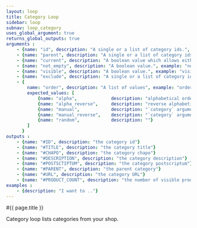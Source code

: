 ```yaml
---
layout: loop
title: Category Loop
sidebar: loop
subnav: loop_category
uses_global_argument: true
returns_global_outputs: true
arguments :
    - {name: "id", description: "A single or a list of category ids.", example: "id=\"2\", id=\"1,4,7\""}
    - {name: "parent", description: "A single or a list of category ids.", example: "category=\"3\", category=\"2,5,8\""}
    - {name: "current", description: "A boolean value which allows either to exclude current category from results either to match only this category", example: "current=\"yes\""}
    - {name: "not_empty", description: "A boolean value.", example: "not_empty=\"yes\"", default: "no"}
    - {name: "visible", description: "A boolean value.", example: "visible=\"no\"", default: "yes"}
    - {name: "exclude", description: "A single or a list of category ids.", example: "exclude=\"2\", exclude=\"1,4,7\""}
    - {
        name: "order", description: "A list of values", example: "order=\"random\"", default: "manual",
        expected_values: [
            {name: "alpha",             description: "alphabetical order on title"},
            {name: "alpha_reverse",     description: "reverse alphabetical order on title"},
            {name: "manual",            description: "`category` argument must be set"},
            {name: "manual_reverse",    description: "`category` argument must be set"},
            {name: "random",            description: ""}
        ]
      }
outputs :
    - {name: "#ID", description: "the category id"}
    - {name: "#TITLE", description: "the category title"}
    - {name: "#CHAPO", description: "the category chapo"}
    - {name: "#DESCRIPTION", description: "the category description"}
    - {name: "#POSTSCTIPTUM", description: "the category postscriptum"}
    - {name: "#PARENT", description: "the parent category"}
    - {name: "#URL", description: "the category URL"}
    - {name: "#PRODUCT_COUNT", description: "the number of visible products for this category"}
examples :
    - {description: "I want to .."}
---
```


#{{ page.title }}

Category loop lists categories from your shop.
